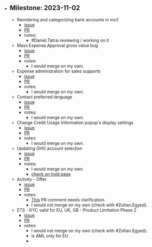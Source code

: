 - ## Milestone: 2023-11-02
	- Reordering and categorizing bank accounts in mv2
		- [issue](https://gitlab.vertis.com:8443/vertis/mv2/-/issues/6674)
		- [PR](https://gitlab.vertis.com:8443/vertis/mv2/-/merge_requests/222/diffs)
		- notes:
			- #Daniel.Tatrai reviewing / working on it
	- Mass Expense Approval gross value bug
		- [issue](https://gitlab.vertis.com:8443/vertis/mv2/-/issues/7085)
		- [PR](https://gitlab.vertis.com:8443/vertis/mv2/-/merge_requests/471/diffs)
		- notes:
			- I would merge on my own.
	- Expense administration for sales supports
		- [issue](https://gitlab.vertis.com:8443/vertis/mv2/-/issues/7074)
		- [PR](https://gitlab.vertis.com:8443/vertis/mv2/-/merge_requests/468/diffs)
		- notes:
			- I would merge on my own.
	- Contact preferred language
		- [issue](https://gitlab.vertis.com:8443/vertis/mv2/-/issues/6999)
		- [PR](https://gitlab.vertis.com:8443/vertis/mv2/-/merge_requests/449/diffs)
		- notes:
			- I would merge on my own.
	- Change Credit Usage Information popup's display settings
		- [issue](https://gitlab.vertis.com:8443/vertis/mv2/-/issues/6994)
		- [PR](https://gitlab.vertis.com:8443/vertis/mv2/-/merge_requests/446/diffs)
		- notes:
			- I would merge on my own.
	- Updating GHG account selection
		- [issue](https://gitlab.vertis.com:8443/vertis/mv2/-/issues/6868)
		- [PR](https://gitlab.vertis.com:8443/vertis/mv2/-/merge_requests/384/diffs)
		- notes:
			- I would merge on my own.
			- [check on hold page](https://dev.mv2.com/react/#/transfer/ets_unit/management/#tab=on_hold#due_date__lte=2023-11-30)
	- Activity - Offer
		- [issue](https://gitlab.vertis.com:8443/vertis/mv2/-/issues/6764)
		- [PR](https://gitlab.vertis.com:8443/vertis/mv2/-/merge_requests/312/diffs)
		- notes:
			- [This](https://gitlab.vertis.com:8443/vertis/mv2/-/merge_requests/312#note_14401) PR comment needs clarification.
			- I would not merge on my own (check with #Zoltan.Egyed).
	- ETS - KYC valid for EU, UK, GB - Product Limitation Phase 2
		- [issue](https://gitlab.vertis.com:8443/vertis/mv2/-/issues/6525)
		- [PR](https://gitlab.vertis.com:8443/vertis/mv2/-/merge_requests/245)
		- notes:
			- I would not merge on my own (check with #Zoltan.Egyed).
			- is AML only for EU
			-